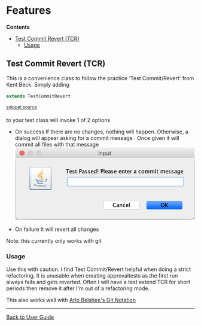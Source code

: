 <!--
This file was generate by MarkdownSnippets.
Source File: /approvaltests/docs/mdsource/Features.source.md
To change this file edit the source file and then re-run the generation using either the dotnet global tool (https://github.com/SimonCropp/MarkdownSnippets#markdownsnippetstool) or using the api (https://github.com/SimonCropp/MarkdownSnippets#running-as-a-unit-test).
-->
<a id="top"></a>

# Features



<!-- START doctoc generated TOC please keep comment here to allow auto update -->
<!-- DON'T EDIT THIS SECTION, INSTEAD RE-RUN doctoc TO UPDATE -->
**Contents**

- [Test Commit Revert (TCR)](#test-commit-revert-tcr)
  - [Usage](#usage)

<!-- END doctoc generated TOC please keep comment here to allow auto update -->

## Test Commit Revert (TCR)

This is a convenience class to follow the practice 'Test Commit/Revert' from Kent Beck. Simply adding
<!-- snippet: test_commit_revert -->
```java
extends TestCommitRevert
```
<sup>[snippet source](/approvaltests/src/test/java/org/approvaltests/legacycode/tests/TestCommitRevertSample.java#L9-L11)</sup>
<!-- endsnippet -->
to your test class will invoke 1 of 2 options

*  On success
If there are no changes, nothing will happen. Otherwise, a dialog will appear asking for a commit message . Once given it will commit all files with that message
![prompt](images/commit_dialog.png)

* On failure
It will revert all changes

Note: this currently only works with git

### Usage

Use this with caution. I find Test Commit/Revert helpful when doing a strict refactoring. It is unusable when creating approvaltests as the first run always fails and gets reverted.
Often I will have a test extend TCR for short periods then remove it after I'm out of a refactoring mode.

This also works well with [Arlo Belshee's Git Notation](https://github.com/RefactoringCombos/ArlosCommitNotation)


---

[Back to User Guide](README.md#top)

